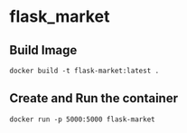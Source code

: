 # flask_market 

## Build Image
`docker build -t flask-market:latest .`

## Create and Run the container
`docker run -p 5000:5000 flask-market`